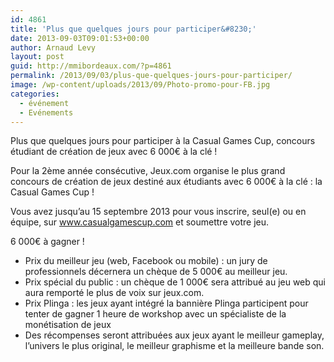 ```yaml
---
id: 4861
title: 'Plus que quelques jours pour participer&#8230;'
date: 2013-09-03T09:01:53+00:00
author: Arnaud Levy
layout: post
guid: http://mmibordeaux.com/?p=4861
permalink: /2013/09/03/plus-que-quelques-jours-pour-participer/
image: /wp-content/uploads/2013/09/Photo-promo-pour-FB.jpg
categories:
  - événement
  - Evénements
---
```

Plus que quelques jours pour participer à la Casual Games Cup, concours étudiant de création de jeux avec 6 000€ à la clé !
  
<!--more-->


  
Pour la 2ème année consécutive, Jeux.com organise le plus grand concours de création de jeux destiné aux étudiants avec 6 000€ à la clé : la Casual Games Cup !

Vous avez jusqu’au 15 septembre 2013 pour vous inscrire, seul(e) ou en équipe, sur www.casualgamescup.com et soumettre votre jeu.

6 000€ à gagner !

  * Prix du meilleur jeu (web, Facebook ou mobile) : un jury de professionnels décernera un chèque de 5 000€ au meilleur jeu.
  * Prix spécial du public : un chèque de 1 000€ sera attribué au jeu web qui aura remporté le plus de voix sur jeux.com.
  * Prix Plinga : les jeux ayant intégré la bannière Plinga participent pour tenter de gagner 1 heure de workshop avec un spécialiste de la monétisation de jeux
  * Des récompenses seront attribuées aux jeux ayant le meilleur gameplay, l’univers le plus original, le meilleur graphisme et la meilleure bande son.